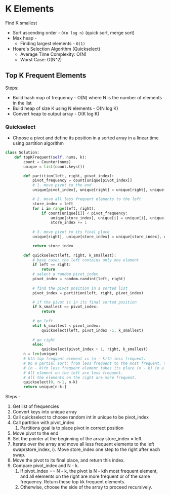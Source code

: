 # K Elements
Find K smallest
- Sort ascending order - `O(n log n)` (quick sort, merge sort)
- Max heap -  
    - Finding largest elements - `O(1)`
- Hoare's Selection Algorithm (Quickselect)
    - Average Time Complexity: O(N)
    - Worst Case: O(N^2)


## Top K Frequent Elements
Steps:
- Build hash map of frequency - O(N) where N is the number of elements in the list
- Build heap of size K using N elements - O(N log K)
- Convert heap to output array - O(K log K)




### Quickselect
- Choose a pivot and define its position in a sorted array in a linear time using partition algorithm
```python
class Solution:
    def topKFrequent(self, nums, k):
        count = Counter(nums)
        unique = list(count.keys())

        def partition(left, right, pivot_index):
            pivot_frequency = count[unique[pivot_index]]
            # 1. move pivot to the end
            unique[pivot_index], unique[right] = unique[right], unique[pivot_index]

            # 2. move all less frequent elements to the left
            store_index = left
            for i in range(left, right):
                if count[unique[i]] < pivot_frequency:
                    unique[store_index], unique[i] = unique[i], unique[store_index]
                    store_index += 1
            
            # 3. move pivot to its final place
            unique[right], unique[store_index] = unique[store_index], unique[right]

            return store_index
        
        def quickselect(left, right, k_smallest):
            # base case: the left contains only one element
            if left == right:
                return
            # select a random pivot_index
            pivot_index = random.randint(left, right)
            
            # find the pivot position in a sorted list
            pivot_index = partition(left, right, pivot_index)

            # if the pivot is in its final sorted position
            if k_smallest == pivot_index:
                return
            
            # go left
            elif k_smallest < pivot_index:
                quickselect(left, pivot_index -1, k_smallest)
            
            # go right
            else:
                quickselect(pivot_index + 1, right, k_smallest)
        n = len(unique)
        # kth top frequent element is (n - k)th less frequent.
        # Do a partial sort: from less frequent to the most frequent, till
        # (n - k)th less frequent element takes its place (n - k) in a sorted array. 
        # All element on the left are less frequent.
        # All the elements on the right are more frequent. 
        quickselect(0, n-1, n-k)
        return unique[n-k:]
```
Steps -
1. Get list of frequencies
2. Convert keys into unique array
3. Call quickselect to choose random int in unique to be pivot_index
4. Call partition with pivot_index
    1. Partitions goal is to place pivot in correct position
5.  Move pivot to the end
6. Set the pointer at the beginning of the array store_index = left.
7. Iterate over the array and move all less frequent elements to the left swap(store_index, i). Move store_index one step to the right after each swap.
8. Move the pivot to its final place, and return this index. 
9. Compare pivot_index and N - k.
    1. If pivot_index == N - k, the pivot is N - kth most frequent element, and all elements on the right are more frequent or of the same frequency. Return these top kk frequent elements.
    2. Otherwise, choose the side of the array to proceed recursively.